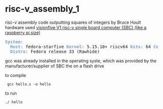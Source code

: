 # risc-v_assembly_1
risc-v assembly code outputting squares of integers by Bruce Hoult  
hardware used <a href="https://shop.allnetchina.cn/collections/starfive/products/starfive-visionfive-ai-single-board-computer">visionfive V1 risc-v single board computer (SBC) (like a raspberry pi size)</a>


<pre><font color="#729FCF"><b>System:</b></font>
  <font color="#729FCF"><b>Host:</b></font> fedora-starfive <font color="#729FCF"><b>Kernel:</b></font> 5.15.10+ riscv64 <font color="#729FCF"><b>bits:</b></font> 64 <font color="#729FCF"><b>Console:</b></font> tty pts/0 
  <font color="#729FCF"><b>Distro:</b></font> Fedora release 33 (Rawhide) 
</pre>

gcc was already installed in the operating syste, which was provided by the manufacturer/supplier of SBC the on a flash drive

to compile 

<code> gcc hello.s -o hello  </code>

to run

<code>./ hello </code>
